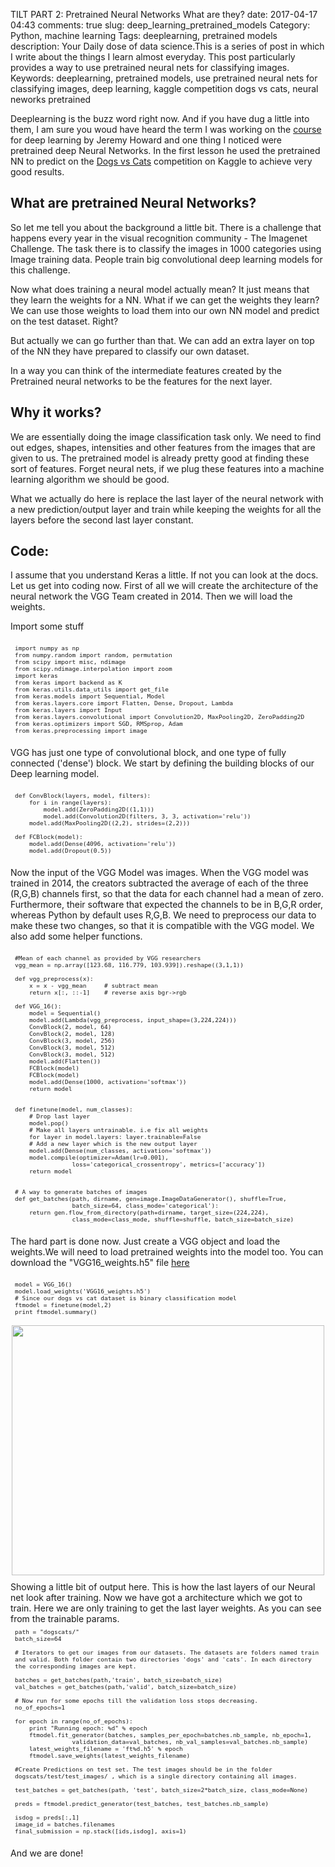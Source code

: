 TILT PART 2: Pretrained Neural Networks What are they?
date:  2017-04-17 04:43
comments: true
slug: deep_learning_pretrained_models
Category: Python, machine learning
Tags: deeplearning, pretrained models
description: Your Daily dose of data science.This is a series of post in which I write about the things I learn almost everyday. This post particularly provides a way to use pretrained neural nets for classifying images.
Keywords: deeplearning, pretrained models, use pretrained neural nets for classifying images, deep learning, kaggle competition dogs vs cats, neural neworks pretrained

Deeplearning is the buzz word right now. And if you have dug a little into them, I am sure you woud have heard the term
I was working on the [course](http://www.fast.ai/) for deep learning by Jeremy Howard and one thing I noticed were pretrained deep Neural Networks. In the first lesson he used the pretrained NN to predict on the [Dogs vs Cats](https://www.kaggle.com/c/dogs-vs-cats) competition on Kaggle to achieve very good results.

## What are pretrained Neural Networks?

So let me tell you about the background a little bit. There is a challenge that happens every year in the visual recognition community - The Imagenet Challenge. The task there is to classify the images in 1000 categories using Image training data. People train big convolutional deep learning models for this challenge.

Now what does training a neural model actually mean? It just means that they learn the weights for a NN. What if we can get the weights they learn? We can use those weights to load them into our own NN model and predict on the test dataset. Right?

But actually we can go further than that. We can add an extra layer on top of the NN they have prepared to classify our own dataset.

In a way you can think of the intermediate features created by the Pretrained neural networks to be the features for the next layer.

## Why it works?

We are essentially doing the image classification task only. We need to find out edges, shapes, intensities and other features from the images that are given to us. The pretrained model is already pretty good at finding these sort of features. Forget neural nets, if we plug these features into a machine learning algorithm we should be good.

What we actually do here is replace the last layer of the neural network with a new prediction/output layer and train while keeping the weights for all the layers before the second last layer constant.

## Code:

I assume that you understand Keras a little. If not you can look at the docs.
Let us get into coding now. First of all we will create the architecture of the neural network the VGG Team created in 2014. Then we will load the weights.

Import some stuff

<pre style="font-size:80%; padding:7px; margin:0em;">
<code class="python">import numpy as np
from numpy.random import random, permutation
from scipy import misc, ndimage
from scipy.ndimage.interpolation import zoom
import keras
from keras import backend as K
from keras.utils.data_utils import get_file
from keras.models import Sequential, Model
from keras.layers.core import Flatten, Dense, Dropout, Lambda
from keras.layers import Input
from keras.layers.convolutional import Convolution2D, MaxPooling2D, ZeroPadding2D
from keras.optimizers import SGD, RMSprop, Adam
from keras.preprocessing import image
</code></pre>

VGG has just one type of convolutional block, and one type of fully connected ('dense') block. We start by defining the building blocks of our Deep learning model.

<pre style="font-size:80%; padding:7px; margin:0em;">
<code class="python">def ConvBlock(layers, model, filters):
    for i in range(layers):
        model.add(ZeroPadding2D((1,1)))
        model.add(Convolution2D(filters, 3, 3, activation='relu'))
    model.add(MaxPooling2D((2,2), strides=(2,2)))

def FCBlock(model):
    model.add(Dense(4096, activation='relu'))
    model.add(Dropout(0.5))
</code></pre>

<script src="//z-na.amazon-adsystem.com/widgets/onejs?MarketPlace=US&adInstanceId=c4ca54df-6d53-4362-92c0-13cb9977639e"></script>

Now the input of the VGG Model was images. When the VGG model was trained in 2014, the creators subtracted the average of each of the three (R,G,B) channels first, so that the data for each channel had a mean of zero. Furthermore, their software that expected the channels to be in B,G,R order, whereas Python by default uses R,G,B. We need to preprocess our data to make these two changes, so that it is compatible with the VGG model. We also add some helper functions.

<pre style="font-size:80%; padding:7px; margin:0em;">
<code class="python">#Mean of each channel as provided by VGG researchers
vgg_mean = np.array([123.68, 116.779, 103.939]).reshape((3,1,1))

def vgg_preprocess(x):
    x = x - vgg_mean     # subtract mean
    return x[:, ::-1]    # reverse axis bgr->rgb

def VGG_16():
    model = Sequential()
    model.add(Lambda(vgg_preprocess, input_shape=(3,224,224)))
    ConvBlock(2, model, 64)
    ConvBlock(2, model, 128)
    ConvBlock(3, model, 256)
    ConvBlock(3, model, 512)
    ConvBlock(3, model, 512)
    model.add(Flatten())
    FCBlock(model)
    FCBlock(model)
    model.add(Dense(1000, activation='softmax'))
    return model


def finetune(model, num_classes):
    # Drop last layer
    model.pop()
    # Make all layers untrainable. i.e fix all weights
    for layer in model.layers: layer.trainable=False
    # Add a new layer which is the new output layer
    model.add(Dense(num_classes, activation='softmax'))
    model.compile(optimizer=Adam(lr=0.001),
                loss='categorical_crossentropy', metrics=['accuracy'])
    return model


# A way to generate batches of images
def get_batches(path, dirname, gen=image.ImageDataGenerator(), shuffle=True,
                batch_size=64, class_mode='categorical'):
    return gen.flow_from_directory(path+dirname, target_size=(224,224),
                class_mode=class_mode, shuffle=shuffle, batch_size=batch_size)
</code></pre>

The hard part is done now. Just create a VGG object and load the weights.We will need to load pretrained weights into the model too. You can download the "VGG16_weights.h5" file [here](https://drive.google.com/file/d/0Bz7KyqmuGsilT0J5dmRCM0ROVHc/view)


<pre style="font-size:80%; padding:7px; margin:0em;">
<code class="python">model = VGG_16()
model.load_weights('VGG16_weights.h5')
# Since our dogs vs cat dataset is binary classification model
ftmodel = finetune(model,2)
print ftmodel.summary()
</code></pre>

<div style="margin-top: 9px; margin-bottom: 10px;">
<center><img src="/images/keras_net.png"  height="400" width="500" ></center>
</div>
Showing a little bit of output here. This is how the last layers of our Neural net look after training. Now we have got a architecture which we got to train. Here we are only training to get the last layer weights. As you can see from the trainable params.

<pre style="font-size:80%; padding:7px; margin:0em;">
<code class="python">path = "dogscats/"
batch_size=64

# Iterators to get our images from our datasets. The datasets are folders named train and valid. Both folder contain two directories 'dogs' and 'cats'. In each directory the corresponding images are kept.

batches = get_batches(path,'train', batch_size=batch_size)
val_batches = get_batches(path,'valid', batch_size=batch_size)

# Now run for some epochs till the validation loss stops decreasing.
no_of_epochs=1

for epoch in range(no_of_epochs):
    print "Running epoch: %d" % epoch
    ftmodel.fit_generator(batches, samples_per_epoch=batches.nb_sample, nb_epoch=1,
                validation_data=val_batches, nb_val_samples=val_batches.nb_sample)
    latest_weights_filename = 'ft%d.h5' % epoch
    ftmodel.save_weights(latest_weights_filename)

#Create Predictions on test set. The test images should be in the folder dogscats/test/test_images/ , which is a single directory containing all images.

test_batches = get_batches(path, 'test', batch_size=2*batch_size, class_mode=None)

preds = ftmodel.predict_generator(test_batches, test_batches.nb_sample)

isdog = preds[:,1]
image_id = batches.filenames
final_submission = np.stack([ids,isdog], axis=1)
</code></pre>

And we are done!
